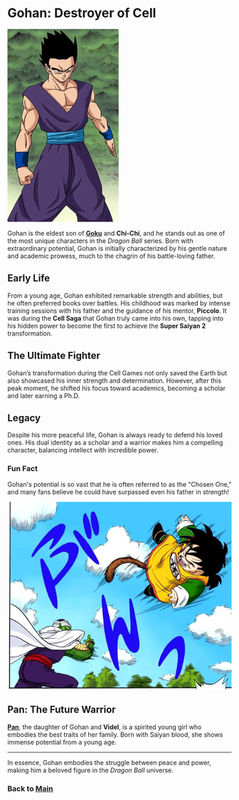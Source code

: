 # Gohan: Destroyer of Cell
![alt text](image-2.png)
  
  
  Gohan is the eldest son of **[Goku](goku.md)** and **Chi-Chi**, and he stands out as one of the most unique characters in the *Dragon Ball* series. Born with extraordinary potential, Gohan is initially characterized by his gentle nature and academic prowess, much to the chagrin of his battle-loving father.

## Early Life

From a young age, Gohan exhibited remarkable strength and abilities, but he often preferred books over battles. His childhood was marked by intense training sessions with his father and the guidance of his mentor, **Piccolo**. It was during the **Cell Saga** that Gohan truly came into his own, tapping into his hidden power to become the first to achieve the **Super Saiyan 2** transformation.

## The Ultimate Fighter

Gohan’s transformation during the Cell Games not only saved the Earth but also showcased his inner strength and determination. However, after this peak moment, he shifted his focus toward academics, becoming a scholar and later earning a Ph.D.


## Legacy

Despite his more peaceful life, Gohan is always ready to defend his loved ones. His dual identity as a scholar and a warrior makes him a compelling character, balancing intellect with incredible power.

### Fun Fact

Gohan's potential is so vast that he is often referred to as the "Chosen One," and many fans believe he could have surpassed even his father in strength!



![alt text](image-9.png)

## Pan: The Future Warrior

**[Pan](pan.md)**, the daughter of Gohan and **Videl**, is a spirited young girl who embodies the best traits of her family. Born with Saiyan blood, she shows immense potential from a young age.

---

In essence, Gohan embodies the struggle between peace and power, making him a beloved figure in the *Dragon Ball* universe.


### Back to **[Main](DBZkids/mainfile.md)**




























